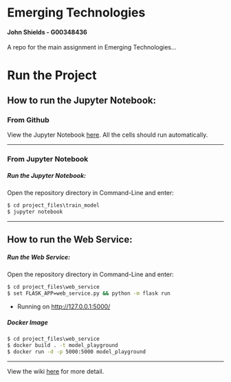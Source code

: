 # Emerging Technologies
#### John Shields - G00348436 

A repo for the main assignment in Emerging Technologies...

# Run the Project
## How to run the Jupyter Notebook:
### From Github
View the Jupyter Notebook [here](https://github.com/johnshields/EMT_PROJECT/blob/main/project_files/train-model/train-model.ipynb). All the cells should run automatically.
***
### From Jupyter Notebook
##### Run the Jupyter Notebook:
Open the repository directory in Command-Line and enter:
```cmd
$ cd project_files\train_model
$ jupyter notebook
```
***

## How to run the Web Service:
##### Run the Web Service:
Open the repository directory in Command-Line and enter:
```cmd
$ cd project_files\web_service
$ set FLASK_APP=web_service.py && python -m flask run
```
* Running on http://127.0.0.1:5000/

##### Docker Image
```cmd
$ cd project_files\web_service
$ docker build . -t model_playground
$ docker run -d -p 5000:5000 model_playground
```
***
View the wiki [here](https://github.com/johnshields/EMT_PROJECT/wiki) for more detail.

